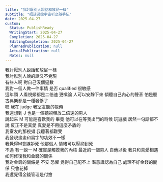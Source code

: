 ```yaml
---  
title: "我討厭別人說話和放屁一樣"  
subtitle: "把话说给宇宙听之随手记"  
date: 2025-04-27  
custom:  
  Status: PublishReady  
  WritingStart: 2025-04-27  
  Completion: 2025-04-27  
  EditingCompletion: 2025-04-27  
  PlannedPublication: null  
  ActualPublication: null  
  Notes: null  
---      
```

我討厭別人說話和放屁一樣      
我討厭別人說的話又不兌現    
有些人啊 對自己沒個逼數    
我對一個人做一件事情 是否 qualified 很敏感      
這年頭 人看視頻都是二倍速 更嗔論 人可以安靜下來 傾聽自己內心的聲音 怕是聽古典樂都是一種奢侈了       
嗯 我在 judge 我室友聽的視頻      
我還想到 J 也是一個聽視頻放二倍速的男人      
說起來 M 可能是喜歡我的 畢竟 他可以在等我出門的時候 玩遊戲 居然一句話都不說 反正不是真愛 真愛是不用這麼矛盾的      
我室友的那視頻 我聽著都難受       
我發現畫畫和寫字的功效不一樣       
我覺得M會嫉妒死 他那個人 情緒可以壓抑到死       
不過 有一說一 M 確實是觸摸我的內核 最近的一個男人 自他以後 我只和真愛相遇       
如何修復我和金錢的關係      
我對金錢的關係是 不安 恐懼 覺得自己配不上 潛意識認為自己 處理不好金錢的關係 只會花掉      
我還覺得金錢管理是付擔      
  